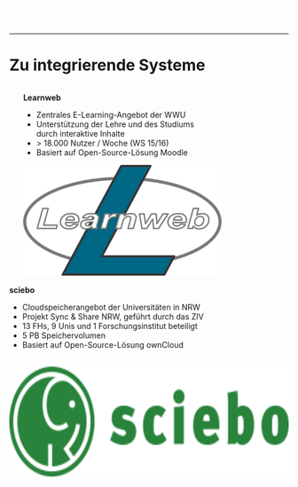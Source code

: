 <!-- .element: data-background-image="images/pixabay/photo-1246043.jpg" -->
<h1 style="color:#fff;">Die Idee</h1>

---

# Zu integrierende Systeme

<div style="text-align: left; float: left; padding-left:5%;">
  <p class="learnweb"><b>Learnweb</b></p>
  <ul>
  	<li>Zentrales E-Learning-Angebot der WWU</li>
  	<li>Unterstützung der Lehre und des Studiums <br> durch interaktive Inhalte</li>
  	<li>> 18.000 Nutzer / Woche (WS 15/16)</li>
  	<li>Basiert auf Open-Source-Lösung Moodle</li>
  </ul>

  <div style="text-align: center;">
    <img alt="sciebo" src="images/learnweb.svg" height=200px>
  </div>
</div>

<div style="text-align: left; float: right;">
  <p class="sciebo"><b>sciebo</b></p>
  <ul>
  	<li>Cloudspeicherangebot der Universitäten in NRW</li>
  	<li>Projekt Sync & Share NRW, geführt durch das ZIV</li>
  	<li>13 FHs, 9 Unis und 1 Forschungsinstitut beteiligt</li>
  	<li>5 PB Speichervolumen</li>
  	<li>Basiert auf Open-Source-Lösung ownCloud</li>
  </ul>
  <br>
  <div style="text-align: center;">
    <img alt="sciebo" src="images/sciebo.svg" height=200px>
  </div>
</div>
